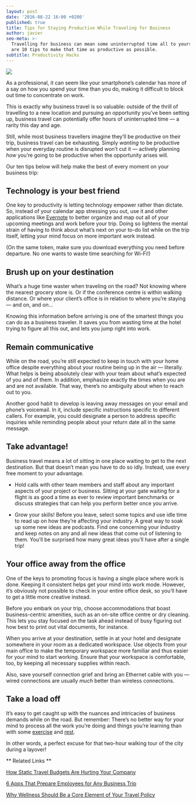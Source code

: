 ```yaml
---
layout: post
date: '2016-08-22 16:00 +0200'
published: true
title: Tips for Staying Productive While Traveling for Business
author: javier
seo-meta: >-
  Travelling for business can mean some uninterrupted time all to yourself. Here
  are 10 tips to make that time as productive as possible.
subtitle: Productivity Hacks
---
```

![]({{site.baseurl}}/blog-media/Business%20travel.png)

As a professional, it can seem like your smartphone’s calendar has more of a say on how you spend your time than you do, making it difficult to block out time to concentrate on work. 

This is exactly why business travel is so valuable: outside of the thrill of travelling to a new location and pursuing an opportunity you’ve been setting up, business travel can potentially offer hours of uninterrupted time — a rarity this day and age.

Still, while most business travellers imagine they’ll be productive on their trip, business travel can be exhausting. Simply _wanting_ to be productive when your everyday routine is disrupted won’t cut it — actively planning _how_ you’re going to be productive when the opportunity arises will. 

Our ten tips below will help make the best of every moment on your business trip: 

## Technology is your best friend ##

One key to productivity is letting technology empower rather than dictate. So, instead of your calendar app stressing you out, use it and other applications like [Evernote](https://evernote.com/) to better organize and map out all of your upcoming meetings and work before your trip. Doing so lightens the mental strain of having to think about what’s next on your to-do list while on the trip itself, letting your mind focus on more important work instead. 

(On the same token, make sure you download everything you need before departure. No one wants to waste time searching for Wi-Fi!)

## Brush up on your destination ##

What’s a huge time waster when traveling on the road? Not knowing where the nearest grocery store is. Or if the conference centre is within walking distance. Or where your client’s office is in relation to where you’re staying — and on, and on…

Knowing this information before arriving is one of the smartest things you can do as a business traveler. It saves you from wasting time at the hotel trying to figure all this out, and lets you jump right into work. 

## Remain communicative ##

While on the road, you’re still expected to keep in touch with your home office despite everything about your routine being up in the air — literally. What helps is being absolutely clear with your team about what’s expected of you and of them. In addition, emphasize exactly the times when you are and are not available. That way, there’s no ambiguity about when to reach out to you. 

Another good habit to develop is leaving away messages on your email and phone’s voicemail. In it, include specific instructions specific to different callers. For example, you could designate a person to address specific inquiries while reminding people about your return date all in the same message. 

## Take advantage! ##

Business travel means a lot of sitting in one place waiting to get to the next destination. But that doesn’t mean you have to do so idly. Instead, use every free moment to your advantage.

- Hold calls with other team members and staff about any important aspects of your project or business. Sitting at your gate waiting for a flight is as good a time as ever to review important benchmarks or discuss strategies that can help you perform better once you arrive. 

- Grow your skills! Before you leave, select some topics and use idle time to read up on how they’re affecting your industry. A great way to soak up some new ideas are podcasts. Find one concerning your industry and keep notes on any and all new ideas that come out of listening to them. You’ll be surprised how many great ideas you’ll have after a single trip!

## Your office away from the office ##

One of the keys to promoting focus is having a single place where work is done. Keeping it consistent helps get your mind into work mode. However, it’s obviously not possible to check in your entire office desk, so you’ll have to get a little more creative instead. 

Before you embark on your trip, choose accommodations that boast business-centric amenities, such as an on-site office centre or dry cleaning. This lets you stay focused on the task ahead instead of busy figuring out how best to print out vital documents, for instance. 

When you arrive at your destination, settle in at your hotel and designate somewhere in your room as a dedicated workspace. Use objects from your main office to make the temporary workspace more familiar and thus easier for your mind to start working. Ensure that your workspace is comfortable, too, by keeping all necessary supplies within reach. 

Also, save yourself connection grief and bring an Ethernet cable with you — wired connections are usually _much_ better than wireless connections. 

## Take a load off ##

It’s easy to get caught up with the nuances and intricacies of business demands while on the road. But remember: There’s no better way for your mind to process all the work you’re doing and things you’re learning than with some [exercise](https://www.sciencedaily.com/releases/2016/06/160616140717.htm) and [rest](https://www.sciencedaily.com/releases/2016/06/160616140717.htm). 

In other words, a perfect excuse for that two-hour walking tour of the city during a layover!



** Related Links **

[How Static Travel Budgets Are Hurting Your Company](http://travelperk.com/blog/how-static-travel-budgets-are-hurting-your-company/)

[6 Apps That Prepare Employees for Any Business Trip](http://travelperk.com/blog/6-apps-that-prepare-employees-for-any-business-trip-while-cutting-costs/)

[Why Wellness Should Be a Core Element of Your Travel Policy](http://travelperk.com/blog/why-wellness-should-be-a-core-element-of-your-travel-policy/)



<!-- Start of Leadin Embed -->
  <script type="text/javascript" src="//js.leadin.com/js/v1/2471398.js" id="LeadinEmbed-2471398" crossorigin="use-credentials" async defer></script>
<!-- End of Leadin Embed -->
